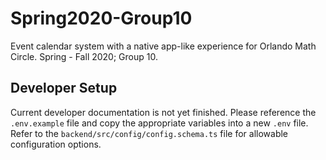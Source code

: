 # Spring2020-Group10

Event calendar system with a native app-like experience for Orlando Math Circle. Spring - Fall 2020; Group 10.

## Developer Setup

Current developer documentation is not yet finished. Please reference the `.env.example` file and copy the appropriate variables into a new `.env` file. Refer to the `backend/src/config/config.schema.ts` file for allowable configuration options.
